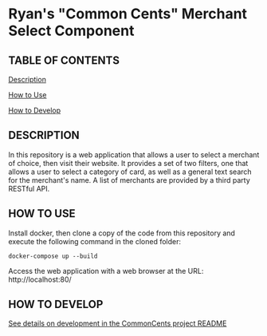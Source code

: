 # Ryan's "Common Cents" Merchant Select Component

## TABLE OF CONTENTS
[Description](#description)

[How to Use](#how-to-use)

[How to Develop](#how-to-develop)

## DESCRIPTION
In this repository is a web application that allows a user to select a merchant of choice, then visit their website. It provides a set of two filters, one that allows a user to select a category of card, as well as a general text search for the merchant's name. A list of merchants are provided by a third party RESTful API.

## HOW TO USE

Install docker, then clone a copy of the code from this repository and execute the following command in the cloned folder:

	docker-compose up --build

Access the web application with a web browser at the URL: http://localhost:80/

## HOW TO DEVELOP

[See details on development in the CommonCents project README](CommonCents/README.md)
